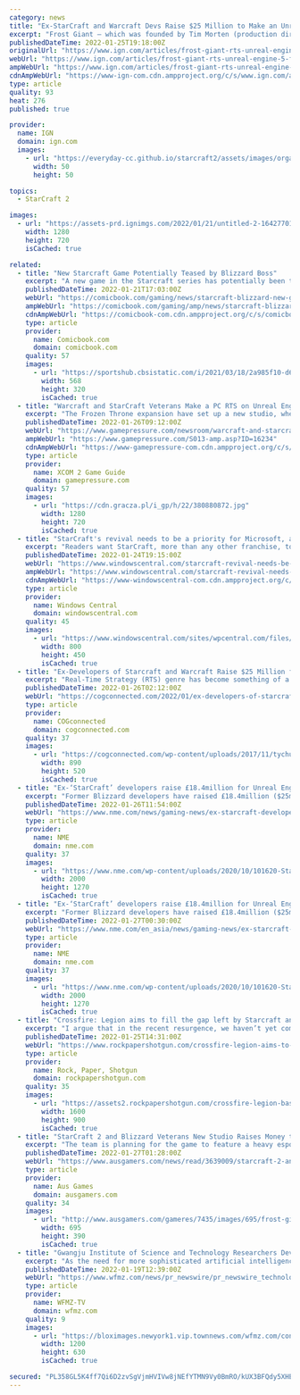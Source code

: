 ```yaml
---
category: news
title: "Ex-StarCraft and Warcraft Devs Raise $25 Million to Make an Unreal Engine 5 RTS"
excerpt: "Frost Giant – which was founded by Tim Morten (production director on StarCraft 2) and Tim Campbell (lead campaign designer on WarCraft 3: The Frozen Throne) – was founded in 2020 with the ..."
publishedDateTime: 2022-01-25T19:18:00Z
originalUrl: "https://www.ign.com/articles/frost-giant-rts-unreal-engine-5-funding-starcraft-warcraft-blizzard"
webUrl: "https://www.ign.com/articles/frost-giant-rts-unreal-engine-5-funding-starcraft-warcraft-blizzard"
ampWebUrl: "https://www.ign.com/articles/frost-giant-rts-unreal-engine-5-funding-starcraft-warcraft-blizzard"
cdnAmpWebUrl: "https://www-ign-com.cdn.ampproject.org/c/s/www.ign.com/articles/frost-giant-rts-unreal-engine-5-funding-starcraft-warcraft-blizzard"
type: article
quality: 93
heat: 276
published: true

provider:
  name: IGN
  domain: ign.com
  images:
    - url: "https://everyday-cc.github.io/starcraft2/assets/images/organizations/ign.com-50x50.jpg"
      width: 50
      height: 50

topics:
  - StarCraft 2

images:
  - url: "https://assets-prd.ignimgs.com/2022/01/21/untitled-2-1642770149082.jpg?width=1280"
    width: 1280
    height: 720
    isCached: true

related:
  - title: "New Starcraft Game Potentially Teased by Blizzard Boss"
    excerpt: "A new game in the Starcraft series has potentially been teased by one of the current boss at Blizzard Entertainment. Over the past week, a number of fans have loudly been voicing which franchises belonging to Activision and Blizzard they would like to see make a comeback in the wake of Microsoft's acquisition of both publishers."
    publishedDateTime: 2022-01-21T17:03:00Z
    webUrl: "https://comicbook.com/gaming/news/starcraft-blizzard-new-game-tease/"
    ampWebUrl: "https://comicbook.com/gaming/amp/news/starcraft-blizzard-new-game-tease/"
    cdnAmpWebUrl: "https://comicbook-com.cdn.ampproject.org/c/s/comicbook.com/gaming/amp/news/starcraft-blizzard-new-game-tease/"
    type: article
    provider:
      name: Comicbook.com
      domain: comicbook.com
    quality: 57
    images:
      - url: "https://sportshub.cbsistatic.com/i/2021/03/18/2a985f10-d6cb-4f52-b1f6-0b9d414be923/playstation-plus-pink-1226515.jpg?width=568&height=320"
        width: 568
        height: 320
        isCached: true
  - title: "Warcraft and StarCraft Veterans Make a PC RTS on Unreal Engine 5"
    excerpt: "The Frozen Throne expansion have set up a new studio, where they are working on a PC RTS. They have already raised over $34 million for this purpose."
    publishedDateTime: 2022-01-26T09:12:00Z
    webUrl: "https://www.gamepressure.com/newsroom/warcraft-and-starcraft-veterans-make-a-pc-rts-on-unreal-engine-5/z03f6a"
    ampWebUrl: "https://www.gamepressure.com/S013-amp.asp?ID=16234"
    cdnAmpWebUrl: "https://www-gamepressure-com.cdn.ampproject.org/c/s/www.gamepressure.com/S013-amp.asp?ID=16234"
    type: article
    provider:
      name: XCOM 2 Game Guide
      domain: gamepressure.com
    quality: 57
    images:
      - url: "https://cdn.gracza.pl/i_gp/h/22/380880872.jpg"
        width: 1280
        height: 720
        isCached: true
  - title: "StarCraft's revival needs to be a priority for Microsoft, according to Windows Central readers"
    excerpt: "Readers want StarCraft, more than any other franchise, to be Microsoft's immediate focus following the Activision Blizzard acquisition."
    publishedDateTime: 2022-01-24T19:15:00Z
    webUrl: "https://www.windowscentral.com/starcraft-revival-needs-be-microsoft-priority"
    ampWebUrl: "https://www.windowscentral.com/starcraft-revival-needs-be-microsoft-priority?amp"
    cdnAmpWebUrl: "https://www-windowscentral-com.cdn.ampproject.org/c/s/www.windowscentral.com/starcraft-revival-needs-be-microsoft-priority?amp"
    type: article
    provider:
      name: Windows Central
      domain: windowscentral.com
    quality: 45
    images:
      - url: "https://www.windowscentral.com/sites/wpcentral.com/files/styles/large/public/field/image/2020/07/starcraft-ii-hero-01.jpg"
        width: 800
        height: 450
        isCached: true
  - title: "Ex-Developers of Starcraft and Warcraft Raise $25 Million for New RTS"
    excerpt: "Real-Time Strategy (RTS) genre has become something of a niche in the modern gaming landscape. Frost Giant Games hopes to change that."
    publishedDateTime: 2022-01-26T02:12:00Z
    webUrl: "https://cogconnected.com/2022/01/ex-developers-of-starcraft-warcraft-raise-25-million-new-rts/"
    type: article
    provider:
      name: COGconnected
      domain: cogconnected.com
    quality: 37
    images:
      - url: "https://cogconnected.com/wp-content/uploads/2017/11/tychus-starcraft-ii-feat-min.jpg"
        width: 890
        height: 520
        isCached: true
  - title: "Ex-‘StarCraft’ developers raise £18.4million for Unreal Engine 5 RTS"
    excerpt: "Former Blizzard developers have raised £18.4million ($25million USD) to create a real-time strategy (RTS) game built with Unreal Engine 5. The latest round of funding for Frost Giant Studios has raised £18."
    publishedDateTime: 2022-01-26T11:54:00Z
    webUrl: "https://www.nme.com/news/gaming-news/ex-starcraft-developers-raise-18-4million-for-unreal-engine-5-rts-3146722"
    type: article
    provider:
      name: NME
      domain: nme.com
    quality: 37
    images:
      - url: "https://www.nme.com/wp-content/uploads/2020/10/101620-Starcraft-II-Blizzard-Entertainment.jpg"
        width: 2000
        height: 1270
        isCached: true
  - title: "Ex-‘StarCraft’ developers raise £18.4million for Unreal Engine 5 RTS"
    excerpt: "Former Blizzard developers have raised £18.4million ($25million USD) to create a real-time strategy (RTS) game built with Unreal Engine 5. The latest round of funding for Frost Giant Studios has raised £18."
    publishedDateTime: 2022-01-27T00:30:00Z
    webUrl: "https://www.nme.com/en_asia/news/gaming-news/ex-starcraft-developers-raise-18-4million-for-unreal-engine-5-rts-3147493"
    type: article
    provider:
      name: NME
      domain: nme.com
    quality: 37
    images:
      - url: "https://www.nme.com/wp-content/uploads/2020/10/101620-Starcraft-II-Blizzard-Entertainment.jpg"
        width: 2000
        height: 1270
        isCached: true
  - title: "Crossfire: Legion aims to fill the gap left by Starcraft and C&C: Red Alert"
    excerpt: "I argue that in the recent resurgence, we haven’t yet come across an RTS game that offers players an experience comparable to StarCraft or Red Alert,” says game designer Maurice Grela. “We’re hoping to fulfill that gap."
    publishedDateTime: 2022-01-25T14:31:00Z
    webUrl: "https://www.rockpapershotgun.com/crossfire-legion-aims-to-fill-the-gap-left-by-starcraft-and-cc-red-alert"
    type: article
    provider:
      name: Rock, Paper, Shotgun
      domain: rockpapershotgun.com
    quality: 35
    images:
      - url: "https://assets2.rockpapershotgun.com/crossfire-legion-base-defense.jpg/BROK/thumbnail/1600x900/format/jpg/quality/80/crossfire-legion-base-defense.jpg"
        width: 1600
        height: 900
        isCached: true
  - title: "StarCraft 2 and Blizzard Veterans New Studio Raises Money to Create a New RTS"
    excerpt: "The team is planning for the game to feature a heavy esports component meaning it could become a spiritual successor of sorts to StarCraft. It's also looking to push the genre forward, tech-wise and in terms of approach-ability. \"We absolutely want to make ..."
    publishedDateTime: 2022-01-27T01:28:00Z
    webUrl: "https://www.ausgamers.com/news/read/3639009/starcraft-2-and-blizzard-veterans-new-studio-raises-money-to-create-a-new-rts"
    type: article
    provider:
      name: Aus Games
      domain: ausgamers.com
    quality: 34
    images:
      - url: "http://www.ausgamers.com/gameres/7435/images/695/frost-giant-studios.jpg"
        width: 695
        height: 390
        isCached: true
  - title: "Gwangju Institute of Science and Technology Researchers Develop Terrain-Aware AI for Predicting Battle Outcomes in StarCraft 2"
    excerpt: "As the need for more sophisticated artificial intelligences (AIs) grows, the challenges that they must face along the way have to evolve"
    publishedDateTime: 2022-01-19T12:39:00Z
    webUrl: "https://www.wfmz.com/news/pr_newswire/pr_newswire_technology/gwangju-institute-of-science-and-technology-researchers-develop-terrain-aware-ai-for-predicting-battle-outcomes/article_3d528004-05de-58c5-a656-1ac01e3e68bf.html"
    type: article
    provider:
      name: WFMZ-TV
      domain: wfmz.com
    quality: 9
    images:
      - url: "https://bloximages.newyork1.vip.townnews.com/wfmz.com/content/tncms/assets/v3/editorial/4/77/4777e47e-07e7-5df3-a42e-1948bd3de3c2/61e8173251699.image.jpg?crop=1919%2C1007%2C0%2C36&resize=1200%2C630&order=crop%2Cresize"
        width: 1200
        height: 630
        isCached: true

secured: "PL358GL5K4ff7Qi6D2zvSgVjmHVIVw8jNEfYTMN9Vy0BmRO/kUX3BFQdy5XHEl/1P5kZyBzKfr0gnySLz7IGcK8ME6+VJSEFO2j7tN4ZCkCzEliG7HDJqzW8Oul0LS+0T9naUSjd60eGFFDdIjAybJdcx2h+/i8t9AQWwYU5DIN8ZPwH2LMnj9oG3hFqp+9bWMwqEBb+3eu2l9k6EIf9lS7dFpvuzY50v4qoRVvJbXzM10iBa8cvfFKgButxsudCxRiBz4dGBzCU5CHW6z61AjtdIpcCbNZyTOv3o7PPkaAe847lEAmqM1EN56v7fPI2NbOi8ehtcuEc9Mo3V0ityzSeB05A5fLqQlIHw8SSZCE=;eFB3Q1ILv08iDCqMuvgrJA=="
---
```


